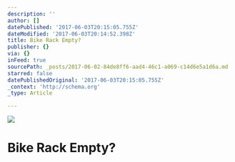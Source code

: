 ```yaml
---
description: ''
author: []
datePublished: '2017-06-03T20:15:05.755Z'
dateModified: '2017-06-03T20:14:52.398Z'
title: Bike Rack Empty?
publisher: {}
via: {}
inFeed: true
sourcePath: _posts/2017-06-02-84de8ff6-aad4-46c1-a069-c14d6e5a1d6a.md
starred: false
datePublishedOriginal: '2017-06-03T20:15:05.755Z'
_context: 'http://schema.org'
_type: Article

---
```

![](https://the-grid-user-content.s3-us-west-2.amazonaws.com/ef63d900-ffe8-4fc3-a5c5-e93bf8faba8a.jpg)

# Bike Rack Empty?
